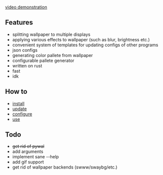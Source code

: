 [video demonstration](https://youtu.be/U2syaT_RHrE?si=bN3N_T57W-wNgM5a)
## Features
- splitting wallpaper to multiple displays
- applying various effects to wallpaper (such as blur, brightness etc.)
- convenient system of templates for updating configs of other programs
- json configs
- generating color pallete from wallpaper
- configurable pallete generator
- written on rust
- fast
- idk

## How to
- [install](https://github.com/Prepodobnuy/rpaper/blob/main/md/install.md)
- [update](https://github.com/Prepodobnuy/rpaper/blob/main/md/update.md)
- [configure](https://github.com/Prepodobnuy/rpaper/blob/main/md/configure.md)
- [use](https://github.com/Prepodobnuy/rpaper/blob/main/md/use.md)
## Todo
- ~~get rid of pywal~~
- add arguments
- implement sane --help
- add gif support
- get rid of wallpaper backends (swww/swaybg/etc.)
